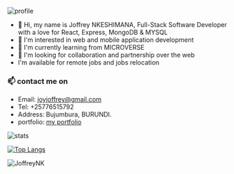 
![profile](https://user-images.githubusercontent.com/68817603/173179960-f77cb389-4661-4786-972b-022ea5bff939.JPG)

- 👋 Hi, my name is Joffrey NKESHIMANA,
 Full-Stack Software Developer with a love for React, Express, MongoDB & MYSQL
- 👀 I'm interested in web and mobile application development
- 🌱 I'm currently learning from MICROVERSE
- 💞️ I'm looking for collaboration and partnership over the web
- I'm available for remote jobs and jobs relocation
### 📫 contact me on 
- Email: [joyjoffrey@gmail.com](joyjoffrey@gmail.com)
- Tel: +25776515792
- Address: Bujumbura, BURUNDI.
- portfolio: [my portfolio](https://github.com/JoffreyNK/portfolio-desktop)


![stats](https://github-readme-stats.vercel.app/api?username=joffreynk&show_icons=true&theme=radical)


[![Top Langs](https://github-readme-stats.vercel.app/api/top-langs/?username=joffreynk)](https://github.com/joffreynk/github-readme-stats)

<!-- <p><img align="left" src="https://github-readme-stats.vercel.app/api/top-langs?username=joffreynk&show_icons=true&locale=en&layout=compact" alt="JoffreyNK" /></p> -->


<p>&nbsp;<img align="left" src="https://github-readme-stats.vercel.app/api?username=JoffreyNK&show_icons=true&locale=en" alt="JoffreyNK" /></p>


